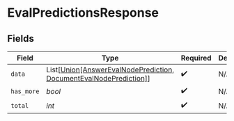 # EvalPredictionsResponse


## Fields

| Field                                                                                                                   | Type                                                                                                                    | Required                                                                                                                | Description                                                                                                             |
| ----------------------------------------------------------------------------------------------------------------------- | ----------------------------------------------------------------------------------------------------------------------- | ----------------------------------------------------------------------------------------------------------------------- | ----------------------------------------------------------------------------------------------------------------------- |
| `data`                                                                                                                  | List[[Union[AnswerEvalNodePrediction, DocumentEvalNodePrediction]](../../models/shared/evalpredictionsresponsedata.md)] | :heavy_check_mark:                                                                                                      | N/A                                                                                                                     |
| `has_more`                                                                                                              | *bool*                                                                                                                  | :heavy_check_mark:                                                                                                      | N/A                                                                                                                     |
| `total`                                                                                                                 | *int*                                                                                                                   | :heavy_check_mark:                                                                                                      | N/A                                                                                                                     |